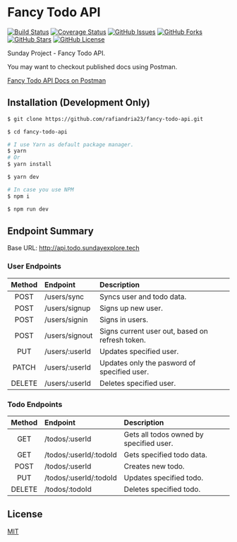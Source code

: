 # Fancy Todo API

[![Build Status](https://travis-ci.com/sundayexplore/fancy-todo-api.svg?branch=master)](https://travis-ci.com/sunday-project/fancy-todo-api)
[![Coverage Status](https://coveralls.io/repos/github/sundayexplore/fancy-todo-api/badge.svg?branch=master)](https://coveralls.io/github/sundayexplore/fancy-todo-api?branch=master)
[![GitHub Issues](https://img.shields.io/github/issues/sundayexplore/fancy-todo-api?style=flat)](https://github.com/sundayexplore/fancy-todo-api/issues)
[![GitHub Forks](https://img.shields.io/github/forks/sundayexplore/fancy-todo-api?style=flat)](https://github.com/sundayexplore/fancy-todo-api/network)
[![GitHub Stars](https://img.shields.io/github/stars/sundayexplore/fancy-todo-api?style=flat)](https://github.com/sundayexplore/fancy-todo-api/stargazers)
[![GitHub License](https://img.shields.io/github/license/sundayexplore/fancy-todo-api?style=flat)](https://github.com/sundayexplore/fancy-todo-api/blob/master/LICENSE)

Sunday Project - Fancy Todo API.

You may want to checkout published docs using Postman.

[Fancy Todo API Docs on Postman](https://documenter.getpostman.com/view/8807216/Szf52okU)

## Installation (Development Only)

```bash
$ git clone https://github.com/rafiandria23/fancy-todo-api.git

$ cd fancy-todo-api

# I use Yarn as default package manager.
$ yarn
# Or
$ yarn install

$ yarn dev

# In case you use NPM
$ npm i

$ npm run dev
```

## Endpoint Summary

Base URL: http://api.todo.sundayexplore.tech

### User Endpoints

| Method | Endpoint       | Description                                     |
| :----: | :------------- | :---------------------------------------------- |
|  POST   | /users/sync    | Syncs user and todo data.                       |
|  POST  | /users/signup  | Signs up new user.                              |
|  POST  | /users/signin  | Signs in users.                                 |
|  POST  | /users/signout | Signs current user out, based on refresh token. |
|  PUT   | /users/:userId | Updates specified user.                         |
| PATCH  | /users/:userId | Updates only the pasword of specified user.     |
| DELETE | /users/:userId | Deletes specified user.                         |

### Todo Endpoints

| Method | Endpoint               | Description                             |
| :----: | :--------------------- | :-------------------------------------- |
|  GET   | /todos/:userId         | Gets all todos owned by specified user. |
|  GET   | /todos/:userId/:todoId | Gets specified todo data.               |
|  POST  | /todos/:userId         | Creates new todo.                       |
|  PUT   | /todos/:userId/:todoId | Updates specified todo.                 |
| DELETE | /todos/:todoId         | Deletes specified todo.                 |

## License

[MIT](LICENSE)
